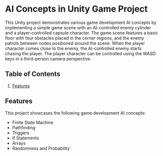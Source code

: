 # AI Concepts in Unity Game Project

This Unity project demonstrates various game development AI concepts by implementing a simple game scene with an AI-controlled enemy cylinder and a player-controlled capsule character. The game scene features a basic floor with four obstacles placed in the corner regions, and the enemy patrols between nodes positioned around the scene. When the player character comes close to the enemy, the AI-controlled enemy starts chasing the player. The player character can be controlled using the WASD keys in a third-person camera perspective.

## Table of Contents

1. [Features](#features)

## Features

This project showcases the following game development AI concepts:

- Finite State Machine
- Pathfinding
- Triggers
- If Statements
- Arrays
- Randomness and Probability
